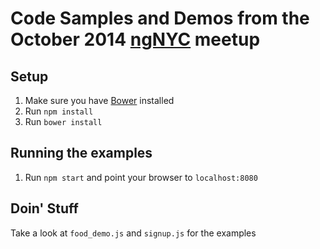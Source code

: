 # Code Samples and Demos from the October 2014 [ngNYC](http://www.meetup.com/ng-nyc) meetup

## Setup
1. Make sure you have [Bower](http://bower.io/) installed
2. Run `npm install`
3. Run `bower install`

## Running the examples
1. Run `npm start` and point your browser to `localhost:8080`

## Doin' Stuff
Take a look at `food_demo.js` and `signup.js` for the examples
